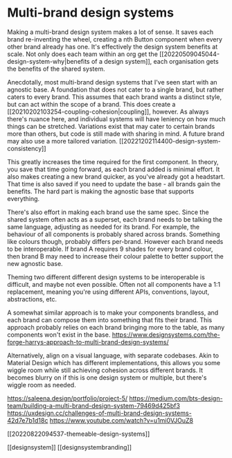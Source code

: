 # Multi-brand design systems

Making a multi-brand design system makes a lot of sense. It saves each brand re-inventing the wheel, creating a nth Button component when every other brand already has one. It's effectively the design system benefits at scale. Not only does each team within an org get the [[20220509045044-design-system-why|benefits of a design system]], each organisation gets the benefits of the shared system.

Anecdotally, most multi-brand design systems that I've seen start with an agnostic base. A foundation that does not cater to a single brand, but rather caters to every brand. This assumes that each brand wants a distinct style, but can act within the scope of a brand. This does create a [[20210202103254-coupling-cohesion|coupling]], however. As always there's nuance here, and individual systems will have leniency on how much things can be stretched. Variations exist that may cater to certain brands more than others, but code is still made with sharing in mind. A future brand may also use a more tailored variation. [[20221202114400-design-system-consistency]]

This greatly increases the time required for the first component. In theory, you save that time going forward, as each brand added is minimal effort. It also makes creating a new brand quicker, as you've already got a headstart. That time is also saved if you need to update the base - all brands gain the benefits. The hard part is making the agnostic base that supports everything.

There's also effort in making each brand use the same spec. Since the shared system often acts as a superset, each brand needs to be talking the same language, adjusting as needed for its brand. For example, the behaviour of all components is probably shared across brands. Something like colours though, probably differs per-brand. However each brand needs to be interoperable. If brand A requires 9 shades for every brand colour, then brand B may need to increase their colour palette to better support the new agnostic base.

Theming two different different design systems to be interoperable is difficult, and maybe not even possible. Often not all components have a 1:1 replacement, meaning you're using different APIs, conventions, layout, abstractions, etc.

A somewhat similar approach is to make your components brandless, and each brand can compose them into something that fits their brand. This approach probably relies on each brand bringing more to the table, as many components won't exist in the base. https://www.designsystems.com/the-forge-harrys-approach-to-multi-brand-design-systems/

Alternatively, align on a visual language, with separate codebases. Akin to Material Design which has different implementations, this allows you some wiggle room while still achieving cohesion across different brands. It becomes blurry on if this is one design system or multiple, but there's wiggle room as needed.

https://saleena.design/portfolio/project-5/
https://medium.com/bts-design-team/building-a-multi-brand-design-system-79469d425bf3
https://uxdesign.cc/challenges-of-multi-brand-design-systems-42d7e7b1d18c
https://www.youtube.com/watch?v=u1mi0VJOuZ8

[[20220822094537-themeable-design-systems]]

[[designsystem]]
[[designsystembranding]]